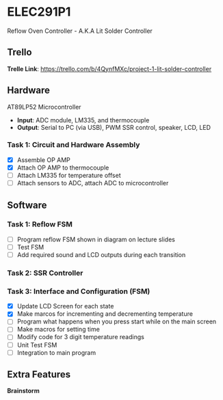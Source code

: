 # ELEC291P1
Reflow Oven Controller - A.K.A Lit Solder Controller

## Trello

**Trelle Link**: https://trello.com/b/4QynfMXc/project-1-lit-solder-controller

## Hardware

AT89LP52 Microcontroller

- **Input**: ADC module, LM335, and thermocouple
- **Output**: Serial to PC (via USB), PWM SSR control, speaker, LCD, LED

### Task 1: Circuit and Hardware Assembly

- [x] Assemble OP AMP
- [x] Attach OP AMP to thermocouple
- [ ] Attach LM335 for temperature offset
- [ ] Attach sensors to ADC, attach ADC to microcontroller

## Software

### Task 1: Reflow FSM

- [ ] Program reflow FSM shown in diagram on lecture slides
- [ ] Test FSM
- [ ] Add required sound and LCD outputs during each transition

### Task 2: SSR Controller

### Task 3: Interface and Configuration (FSM)

- [x] Update LCD Screen for each state
- [x] Make marcos for incrementing and decrementing temperature
- [ ] Program what happens when you press start while on the main screen
- [ ] Make macros for setting time
- [ ] Modify code for 3 digit temperature readings
- [ ] Unit Test FSM
- [ ] Integration to main program

## Extra Features

**Brainstorm**
